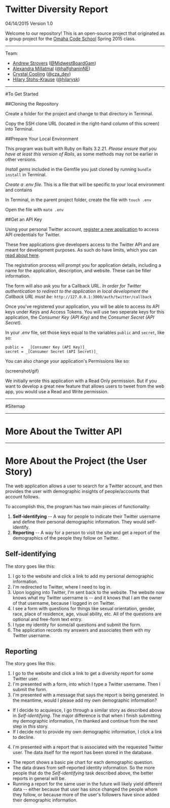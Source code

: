 # Twitter Diversity Report

04/14/2015
Version 1.0

Welcome to our repository! This is an open-source project that originated as a group project for the  [Omaha Code School](http://www.omahacodeschool.com) Spring 2015 class.

---

Team:

- [Andrew Strovers](http://github.com/ADStrovers) ([@MidwestBoardGam](http://twitter.com/midwestboardgam))
- [Alexandra Millatmal](http://github.com/halfghaninne) ([@halfghaninNE](http://twitter.com/halfghaninne))
- [Crystal Cooling](http://github.com/coolingcza) ([@cza_dev](http://twitter.com/cza_dev))
- [Hilary Stohs-Krause](http://github.com/hilarysk) ([@hilarysk](http://twitter.com/hilarysk))

---

#To Get Started

##Cloning the Repository

Create a folder for the project and change to that directory in Terminal.

Copy the SSH clone URL (located in the right-hand column of this screen) into Terminal.

##Prepare Your Local Environment

This program was built with Ruby on Rails 3.2.21. *Please ensure that you have at least this version of Rails*, as some methods may not be earlier in other versions.

*Install gems* included in the Gemfile you just cloned by running `bundle install` in Terminal.

*Create a .env file.* This is a file that will be specific to your local environment and contains 

In Terminal, in the parent project folder, create the file with `touch .env`

Open the file with `mate .env`

##Get an API Key

Using your personal Twitter account, [register a new application](https://apps.twitter.com/app/new) to access API credentials for Twitter.

These free applications give developers access to the Twitter API and are meant for development purposes. As such do have limits, which you can [read about here](https://dev.twitter.com/rest/public/rate-limiting). 

The registration process will prompt you for application details, including a name for the application, description, and website. These can be filler information. 

The form will also ask you for a Callback URL. _In order for Twitter authentication to redirect to the application in local development the Callback URL *must be*:_ `http://127.0.0.1:3000/auth/twitter/callback` 

Once you've registered your application, you will be able to access its API keys under Keys and Access Tokens. You will use two seperate keys for this application, the *Consumer Key (API Key)* and the *Consumer Secret (API Secret)*. 

In your *.env* file, set those keys equal to the variables `public` and `secret`, like so:

```
public =  _[Consumer Key (API Key)]_
secret = _[Consumer Secret (API Secret)]_
```


You can also change your application's Permissions like so:

(screenshot/gif)

We initially wrote this application with a Read Only permission. But if you want to develop a great new feature that allows users to tweet from the web app, you would use a Read and Write permission.


---

#Sitemap

---

# More About the Twitter API

---

# More About the Project (the User Story)
The web application allows a user to search for a Twitter account, and then provides the user with demographic insights of people/accounts that account follows. 

To accomplish this, the program has two main pieces of functionality:

1. **Self-identifying** -- A way for people to indicate their Twitter username and define their personal demographic information. They would self-identify.
2. **Reporting** -- A way for a person to visit the site and get a report of the demographics of the people they follow on Twitter.

## Self-identifying

The story goes like this:

1. I go to the website and click a link to add my personal demographic information.
2. I'm redirected to Twitter, where I need to log in.
3. Upon logging into Twitter, I'm sent back to the website. The website now knows what my Twitter username is -- and it knows that I am the owner of that username, because I logged in on Twitter.
4. I see a form with questions for things like sexual orientation, gender, race, place of residence, age, visual ability, etc. All of the questions are optional and free-form text entry.
5. I type my identity for some/all questions and submit the form.
6. The application records my answers and associates them with my Twitter username.

## Reporting

The story goes like this:

1. I go to the website and click a link to get a diversity report for some Twitter user.
2. I'm presented with a form, into which I type a Twitter username. Then I submit the form.
3. I'm presented with a message that says the report is being generated. In the meantime, would I please add my own demographic information?
  - If I decide to acquiesce, I go through a similar story as described above in _Self-identifying_. The major difference is that when I finish submitting my demographic information, I'm thanked and continue from the next step in _this_ story.
  - If I decide not to provide my own demographic information, I click a link to decline.
4. I'm presented with a report that is associated with the requested Twitter user. The data itself for the report has been stored in the database.
  - The report shows a basic pie chart for each demographic question.
  - The data draws from self-reported identity information. So the more people that do the _Self-identifying_ task described above, the better reports in general will be.
  - Running a report for the same user in the future will likely yield different data -- either because that user has since changed the people whom they follow, or because more of the user's followers have since added their demographic information.
